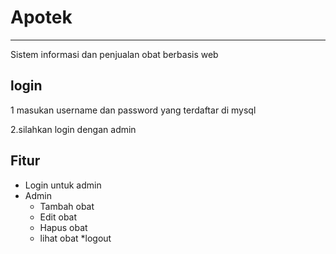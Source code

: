 # Apotek 
---
Sistem informasi dan penjualan obat berbasis web

## login
1 masukan username dan password yang terdaftar di mysql 

2.silahkan login dengan admin

## Fitur
* Login untuk admin
* Admin
  * Tambah obat
  * Edit obat
  * Hapus obat
  * lihat obat
  *logout
